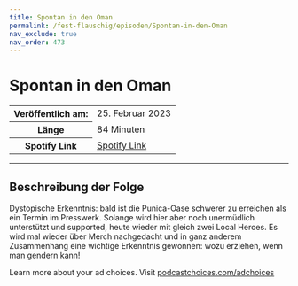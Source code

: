 ```yaml
---
title: Spontan in den Oman
permalink: /fest-flauschig/episoden/Spontan-in-den-Oman
nav_exclude: true
nav_order: 473
---
```


# Spontan in den Oman
<table class="resp-table dcf-table dcf-table-responsive dcf-table-bordered dcf-table-striped dcf-w-100%">
                    <tbody>
                        <tr>
                            <th scope="row">Veröffentlich am:</th>
                            <td data-label="Veröffentlich am:">25. Februar 2023</td>
                        </tr>
                        <tr>
                            <th scope="row">Länge </th>
                            <td data-label="Länge ">84 Minuten</td>
                        </tr><tr>
                                <th scope="row">Spotify Link</th>
                                <td data-label="Spotify Link"><a href="https://open.spotify.com/episode/3Nah6zSt4RlUrLzSeBUeZn">Spotify Link</a></td>
                            </tr></tbody>
                </table>

***

## Beschreibung der Folge

<div>
<p>Dystopische Erkenntnis: bald ist die Punica-Oase schwerer zu erreichen als ein Termin im Presswerk. Solange wird hier aber noch unermüdlich unterstützt und supported, heute wieder mit gleich zwei Local Heroes. Es wird mal wieder über Merch nachgedacht und in ganz anderem Zusammenhang eine wichtige Erkenntnis gewonnen: wozu erziehen, wenn man gendern kann! </p><p> </p><p>Learn more about your ad choices. Visit <a href="https://podcastchoices.com/adchoices" rel="nofollow">podcastchoices.com/adchoices</a></p>  
</div>

